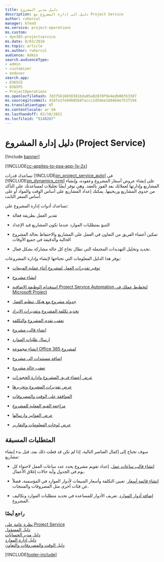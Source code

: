 ```yaml
---
title: دليل مدير المشروع
description: دليل إلى إدارة المشروع مع Project Service
author: ruhercul
manager: kfend
ms.service: project-operations
ms.custom:
- dyn365-projectservice
ms.date: 8/03/2018
ms.topic: article
ms.author: ruhercul
audience: Admin
search.audienceType:
- admin
- customizer
- enduser
search.app:
- D365CE
- D365PS
- ProjectOperations
ms.openlocfilehash: 7d375616038381bda05a02870f9e4edb06fb3307
ms.sourcegitcommit: 418fa1fe9d605b8faccc2d5dee1b04b4e753f194
ms.translationtype: HT
ms.contentlocale: ar-SA
ms.lasthandoff: 02/10/2021
ms.locfileid: "5148267"
---
```

# <a name="project-manager-guide-project-service"></a>دليل إدارة المشروع (Project Service)

[!include [banner](../includes/psa-now-project-operations.md)]

[!INCLUDE[cc-applies-to-psa-app-1x-2x](../includes/cc-applies-to-psa-app-1x-2x.md)]

تساعدك قدرات [!INCLUDE[pn_project_service_auto](../includes/pn-project-service-auto.md)] في [!INCLUDE[pn_dynamics_crm](../includes/pn-dynamics-crm.md)] على إنشاء عروض أسعار المشروع وعقوده، وإنشاء المشاريع وإدارتها لعملائك بعد الفوز بالعقد. وهي توفر أيضًا تحليلات لمساعدتك على التأكد من جدوى المشاريع وربحيتها. يمكنك إعداد المشاريع على أساس الوقت والمواد أو على أساس السعر الثابت.  
  
 تساعدك أدوات إدارة المشروع على:  
  
-   تقدير العمل بطريقة فعالة  
  
-   التنبؤ‬ بمتطلبات الموارد عندما تكون المشاريع قيد الإعداد  
  
-   تمكين أعضاء الفريق من التعاون في العمل على المشاريع والاحتفاظ بحالة المشروع الحالية والدقيقة في جميع الأوقات  
  
-   تحديد وتحليل التهديدات المحتملة التي تطال نجاح كل حالة مشاركة بشكل فعال.  
  
يوفر هذا الدليل المعلومات التي تحتاجها لإنشاء وإدارة المشروعات:  
  
-   [توفير تقديرات العمل لمشروع أثناء عملية المبيعات](../psa/provide-estimates-project-during-sales-process.md)  
  
-   [إنشاء مشروع](../psa/create-project.md)  
  
-   [استخدام الوظيفة الإضافية Project Service Automation لتخطيط عملك في Microsoft Project](../psa/add-plan-work-microsoft-project.md)  
  
-   [جدولة مشروع مع هيكل تنظيم العمل](../psa/schedule-project-work-breakdown-structure.md)  
  
-   [تحديد تكلفة المشروع وتقديرات الإيراد](../psa/determine-project-cost-revenue-estimates.md)  
  
-   [تعقب تقدم المشروع والتكلفة‬](../psa/track-project-progress-cost.md)  
  
-   [إنشاء قالب مشروع](../psa/create-project-template.md)  
  
-   [إرسال طلبات الموارد](../psa/submit-resource-requests.md)  
  
-   [إنشاء مجموعة Office 365 لمشروع](../psa/create-office-365-group-project.md)  
  
-   [إضافة مستندات إلى مشروع](../psa/add-documents-project.md)  
  
-   [تعقب حالة مشروع](../psa/track-project-status.md)  
  
-   [عرض أعضاء فريق المشروع وإدارة الحجوزات](../psa/view-project-team-members-manage-bookings.md)  
  
-   [عرض تقديرات المشروع وتحريرها](../psa/view-edit-project-estimates.md)  
  
-   [الموافقة على الوقت والمصروفات](../psa/approve-time-expenses.md)  
  
-   [مراجعة القيم الفعلية للمشروع](../psa/review-project-actuals.md)  
  
-   [عرض الفواتير وإرسالها](../psa/view-send-invoices.md)  
  
-   [عرض لوحات المعلومات والتقارير](../psa/view-dashboards-reports.md)  
  
## <a name="prerequisites"></a>المتطلبات المسبقة  
 سوف تحتاج إلى إكمال العناصر التالية، إذا لم تكن قد فعلت ذلك بعد، قبل بدء إنشاء مشاريع:  
  
-   [إنشاء قالب ساعات عمل](../psa/create-work-hours-template.md). إعداد تقويم مشروع يحدد عدد ساعات العمل لاحتواء كل يوم في الجدول وأية حالات إغلاق الأعمال‬.  
  
-   [إنشاء قائمة أسعار](../psa/create-price-list.md). تعيين التكلفة وأسعار المبيعات لأدوار الموارد في المؤسسة، فضلاً عن فئات أخرى مثل المصروفات والمنتجات.  
  
-   [إضافة أدوار الموارد](../psa/add-resource-roles.md). تعريف الأدوار للمساعدة في تحديد متطلبات الموارد وتكاليف المشروع.  
  
### <a name="see-also"></a>راجع أيضًا  
 [نظرة عامة على Project Service](../psa/overview.md)   
 [دليل المسؤول](../psa/admin-guide.md)   
 [دليل مدير الحسابات](../psa/account-manager-guide.md)   
 [دليل إدارة الموارد](../psa/resource-manager-guide.md)   
 [دليل الوقت والمصروفات والتعاون](../psa/time-expense-collaboration-guide.md)



[!INCLUDE[footer-include](../includes/footer-banner.md)]